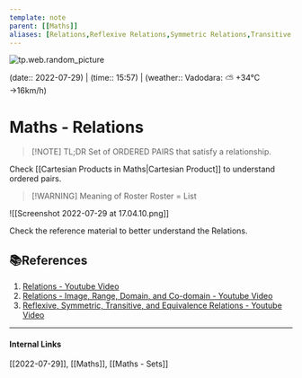 ```yaml
---
template: note
parent: [[Maths]]
aliases: [Relations,Reflexive Relations,Symmetric Relations,Transitive Relations,Equivalence Relations]
---
```

![tp.web.random_picture](https://images.unsplash.com/photo-1473448912268-2022ce9509d8?crop=entropy&cs=tinysrgb&fit=crop&fm=jpg&h=300&ixid=MnwxfDB8MXxyYW5kb218MHx8dHJlZSxsYW5kc2NhcGUsd2F0ZXIsbW91bnRhaW58fHx8fHwxNjU5MDkwNDY2&ixlib=rb-1.2.1&q=80&utm_campaign=api-credit&utm_medium=referral&utm_source=unsplash_source&w=900)

(date:: 2022-07-29) | (time:: 15:57) | (weather:: Vadodara: ⛅️  +34°C →16km/h)

# Maths - Relations
> [!NOTE] TL;DR
> Set of ORDERED PAIRS that satisfy a relationship.

Check [[Cartesian Products in Maths|Cartesian Product]] to understand ordered pairs.

> [!WARNING] Meaning of Roster
> Roster = List

![[Screenshot 2022-07-29 at 17.04.10.png]]

Check the reference material to better understand the Relations.

## 📚References
1. [Relations - Youtube Video](https://www.youtube.com/watch?v=hV1_wvsdJCE)
2. [Relations - Image, Range, Domain, and Co-domain - Youtube Video](https://www.youtube.com/watch?v=jw742vZRkOI)
3. [Reflexive, Symmetric, Transitive, and Equivalence Relations - Youtube Video](https://youtu.be/WauEBdi1HHg)
---
#### Internal Links
[[2022-07-29]], [[Maths]], [[Maths - Sets]]